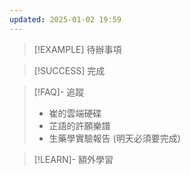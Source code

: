 ```yaml
---
updated: 2025-01-02 19:59
---
```

> [!EXAMPLE] 待辦事項


> [!SUCCESS] 完成


> [!FAQ]- 追蹤
> - 崔的雲端硬碟
> - 芷語的許願樂譜
> - 生藥學實驗報告 (明天必須要完成)

> [!LEARN]- 額外學習
